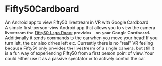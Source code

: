 # Fifty50Cardboard
An Android app to view Fifty50 livestream in VR with Google Cardboard</br>
A simple first-person-view Android app that allows you to view the camera livestream the <a href="http://github.com/Masrepus/Fifty50">Fifty50 Lego Racer</a> provides - on your Google Cardboard.</br>
Additionally it sends commands to the car when you move your head! If you turn left, the car also drives left etc.
Currently there is no "real" VR feeling because Fifty50 only provides the livestream of a single camera, but still it is a fun way of experiencing Fifty50 from a first person point of view. Your could either use it as a passive spectator or to actively control the car.
